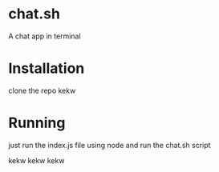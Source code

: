 # chat.sh

A chat app in terminal

# Installation

clone the repo kekw

# Running

just run the index.js file using node and run the chat.sh script

kekw kekw kekw
